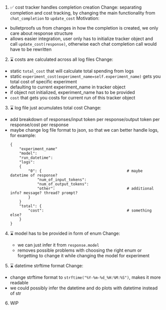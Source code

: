 1. ✅ cost tracker handles completion creation
Change: separating completion and cost tracking, by changing the main functionality from `chat_completion` to `update_cost`
Motivation:
 - bulletproofs us from changes in how the completion is created, we only care about response structure
 - allows easier integration, user only has to initialize tracker object and call `update_cost(response)`, 
   otherwise each chat completion call would have to be rewritten 

2. ⌛ costs are calculated across all log files 
Change: 
 - static `total_cost` that will calculate total spending from logs
 - static `experiment_cost(experiment_name=self.experiment_name)` gets you total cost of specific experiment
  - defaulting to current experiment_name in tracker object
  - if object not initialized, experiment_name has to be provided
 - `cost` that gets you costs for current run of this tracker object

3. ⌛ log file just acumulates total cost
Change: 
 - add breakdown of responses/input token per response/output token per response/cost per response
 - maybe change log file format to json, so that we can better handle logs, for example:
    ```
    {
        "experiment_name"
        "model": 
        "run_datetime":
        "logs":
        {
            "0": {                                      # maybe datetime of response?
                "num_of_input_tokens": 
                "num_of_output_tokens":
                "other":                                # additional info? message? thread? prompt?
            }
        }
        "total": {
            "cost":                                     # something else?
        }
    }
    ```

4. ⌛ model has to be provided in form of enum
Change:
    - we can just infer it from `response.model`
    - removes possible problems with choosing the right enum or forgetting to change it while changing the model for experiment

5. ⌛ datetime strftime format
Change: 
 - change strftime format to `strftime("%Y-%m-%d_%H:%M:%S")`, makes it more readable
 - we could possibly infer the datetime and do plots with datetime instead of str

6. WIP
